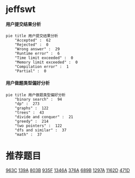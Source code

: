 # jeffswt

<!-- tabs:start -->



#### **用户提交结果分析**

```mermaid
pie title 用户提交结果分析
    "Accepted" :  62
    "Rejected" :  0
    "Wrong answer" :  29
    "Runtime error" :  6
    "Time limit exceeded" :  0
    "Memory limit exceeded" :  0
    "Compilation error" :  1
    "Partial" :  0
```

#### **用户做题类型偏好分析**

```mermaid
pie title 用户做题类型偏好分析
    "binary search" :  94
    "dp" :  273
    "graphs" :  122
    "trees" :  43
    "divide and conquer" :  21
    "greedy" :  214
    "two pointers" :  122
    "dfs and similar" :  37
    "math" :  37
```



<!-- tabs:end -->
# 推荐题目
[963C](https://codeforces.com/contest/963/problem/C)
[139A](https://codeforces.com/contest/139/problem/A)
[803B](https://codeforces.com/contest/803/problem/B)
[935F](https://codeforces.com/contest/935/problem/F)
[1346A](https://codeforces.com/contest/1346/problem/A)
[376A](https://codeforces.com/contest/376/problem/A)
[689B](https://codeforces.com/contest/689/problem/B)
[1297A](https://codeforces.com/contest/1297/problem/A)
[1162D](https://codeforces.com/contest/1162/problem/D)
[471D](https://codeforces.com/contest/471/problem/D)
